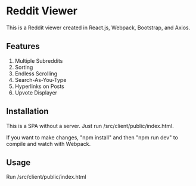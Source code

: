 # Reddit Viewer

This is a Reddit viewer created in React.js, Webpack, Bootstrap, and Axios.

## Features

1. Multiple Subreddits
2. Sorting
3. Endless Scrolling
4. Search-As-You-Type
5. Hyperlinks on Posts
6. Upvote Displayer

## Installation

This is a SPA without a server. Just run /src/client/public/index.html.

If you want to make changes, "npm install" and then "npm run dev" to compile and watch with Webpack.

## Usage

Run /src/client/public/index.html